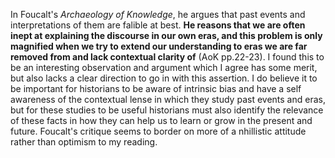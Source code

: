 In Foucalt's *Archaeology of Knowledge*, he argues that past events and interpretations of them are falible at best. **He reasons that we are often inept at explaining the discourse in our own eras, and this problem is only magnified when we try to extend our understanding to eras we are far removed from and lack contextual clarity of** (AoK pp.22-23). I found this to be an interesting observation and argument which I agree has some merit, but also lacks a clear direction to go in with this assertion. I do believe it to be important for historians to be aware of intrinsic bias and have a self awareness of the contextual lense in which they study past events and eras, but for these studies to be useful historians must also identify the relevance of these facts in how they can help us to learn or grow in the present and future. Foucalt's critique seems to border on more of a nhillistic attitude rather than optimism to my reading. 
